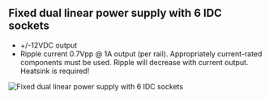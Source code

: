 ## Fixed dual linear power supply with 6 IDC sockets

- +/-12VDC output
- Ripple current 0.7Vpp @ 1A output (per rail). Appropriately current-rated components must be used. Ripple will decrease with current output.  Heatsink is required!

![Fixed dual linear power supply with 6 IDC sockets](https://github.com/cracked-machine/FullWaveVoltageMultiplierPSU/blob/master/FixedPSU/doc/FixedPSU3D.png)
